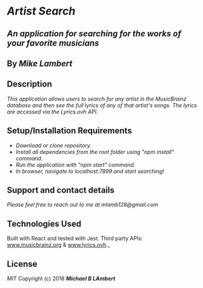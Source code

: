 # _Artist Search_

## _An application for searching for the works of your favorite musicians_

## By _**Mike Lambert**_

## Description

_This application allows users to search for any artist in the MusicBrainz database and then see the full lyrics of any of that artist's songs. The lyrics are accessed via the Lyrics.ovh API._

## Setup/Installation Requirements

* _Download or clone repository._
* _Install all dependencies from the root folder using "npm install" command._
* _Run the application with "npm start" command._
* _In browser, navigate to localhost:7899 and start searching!_

## Support and contact details

_Please feel free to reach out to me at mlamb128@gmail.com_

## Technologies Used

Built with React and tested with Jest. Third party APIs: www.musicbrainz.org & www.lyrics.ovh._

## License

*MIT*
Copyright (c) 2018 **_Michael B LAmbert_**

